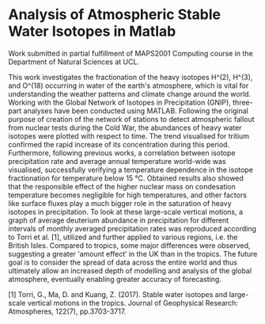# Analysis of Atmospheric Stable Water Isotopes in Matlab

Work submitted in partial fulfillment of MAPS2001 Computing course in the Department of Natural Sciences at UCL.

This work investigates the fractionation of the heavy isotopes H^(2), H^(3), and O^(18) occurring in water of the earth's atmosphere, which is vital for understanding the weather patterns and climate change around the world. Working with the Global Network of Isotopes in Precipitation (GNIP), three-part analyses have been conducted using MATLAB. Following the original purpose of creation of the network of stations to detect atmospheric fallout from nuclear tests during the Cold War, the abundances of heavy water isotopes were plotted with respect to time. The trend visualised for tritium confirmed the rapid increase of its concentration during this period. Furthermore, following previous works, a correlation between isotope precipitation rate and average annual temperature world-wide was visualised, successfully verifying a temperature dependence in the isotope fractionation for temperature below 15 °C. Obtained results also showed that the responsible effect of the higher nuclear mass on condesation temperature becomes negligible for high temperatures, and other factors like surface fluxes play a much bigger role in the saturation of heavy isotopes in precipitation. To look at these large-scale vertical motions, a graph of average deuterium abundance in precipitation for different intervals of monthly averaged precipitation rates was reproduced according to Torri et al. [1], utilized and further applied to various regions, i.e. the British Isles. Compared to tropics, some major differences were observed, suggesting a greater ‘amount effect’ in the UK than in the tropics. The future goal is to consider the spread of data across the entire world and thus ultimately allow an increased depth of modelling and analysis of the global atmosphere, eventually enabling greater accuracy of forecasting.


[1] Torri, G., Ma, D. and Kuang, Z. (2017). Stable water isotopes and large-scale vertical motions in the tropics. Journal of Geophysical Research: Atmospheres, 122(7), pp.3703-3717.
